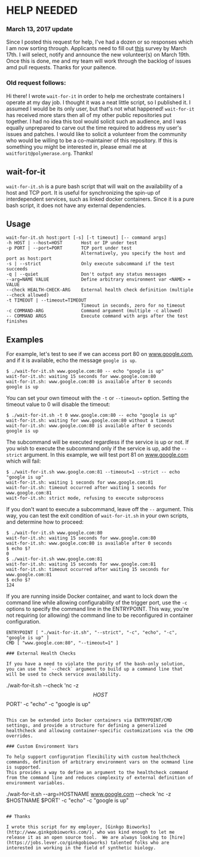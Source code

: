 # HELP NEEDED

### March 13, 2017 update

Since I posted this request for help, I've had a dozen or so responses which I am now sorting through.  Applicants need to fill out [this](https://goo.gl/forms/GKCBFxaloaU47aky1) survey by March 17th.  I will select, notify and announce the new volunteer(s) on March 19th.  Once this is done, me and my team will work through the backlog of issues amd pull requests.  Thanks for your paitence.

### Old request follows:

Hi there!  I wrote `wait-for-it` in order to help me orchestrate containers I operate at my day job.  I thought it was a neat little script, so I published it.  I assumed I would be its only user, but that's not what happened!  `wait-for-it` has received more stars then all of my other public repositories put together.  I had no idea this tool would solicit such an audience, and I was equally unprepared to carve out the time required to address my user's issues and patches.  I would like to solicit a volunteer from the community who would be willing to be a co-maintainer of this repository.  If this is something you might be interested in, please email me at `waitforit@polymerase.org`.  Thanks!

## wait-for-it

`wait-for-it.sh` is a pure bash script that will wait on the availability of a host and TCP port.  It is useful for synchronizing the spin-up of interdependent services, such as linked docker containers.  Since it is a pure bash script, it does not have any external dependencies.

## Usage

```
wait-for-it.sh host:port [-s] [-t timeout] [-- command args]
-h HOST | --host=HOST       Host or IP under test
-p PORT | --port=PORT       TCP port under test
                            Alternatively, you specify the host and port as host:port
-s | --strict               Only execute subcommand if the test succeeds
-q | --quiet                Don't output any status messages
--arg=NAME VALUE            Define arbitrary environment var <NAME> = VALUE
--check HEALTH-CHECK-ARG    External health check definition (multiple --check allowed)
-t TIMEOUT | --timeout=TIMEOUT
                            Timeout in seconds, zero for no timeout
-c COMMAND-ARG              Command argument (multiple -c allowed)
-- COMMAND ARGS             Execute command with args after the test finishes
```

## Examples

For example, let's test to see if we can access port 80 on www.google.com, and if it is available, echo the message `google is up`.

```
$ ./wait-for-it.sh www.google.com:80 -- echo "google is up"
wait-for-it.sh: waiting 15 seconds for www.google.com:80
wait-for-it.sh: www.google.com:80 is available after 0 seconds
google is up
```

You can set your own timeout with the `-t` or `--timeout=` option.  Setting the timeout value to 0 will disable the timeout:

```
$ ./wait-for-it.sh -t 0 www.google.com:80 -- echo "google is up"
wait-for-it.sh: waiting for www.google.com:80 without a timeout
wait-for-it.sh: www.google.com:80 is available after 0 seconds
google is up
```

The subcommand will be executed regardless if the service is up or not.  If you wish to execute the subcommand only if the service is up, add the `--strict` argument. In this example, we will test port 81 on www.google.com which will fail:

```
$ ./wait-for-it.sh www.google.com:81 --timeout=1 --strict -- echo "google is up"
wait-for-it.sh: waiting 1 seconds for www.google.com:81
wait-for-it.sh: timeout occurred after waiting 1 seconds for www.google.com:81
wait-for-it.sh: strict mode, refusing to execute subprocess
```

If you don't want to execute a subcommand, leave off the `--` argument.  This way, you can test the exit condition of `wait-for-it.sh` in your own scripts, and determine how to proceed:

```
$ ./wait-for-it.sh www.google.com:80
wait-for-it.sh: waiting 15 seconds for www.google.com:80
wait-for-it.sh: www.google.com:80 is available after 0 seconds
$ echo $?
0
$ ./wait-for-it.sh www.google.com:81
wait-for-it.sh: waiting 15 seconds for www.google.com:81
wait-for-it.sh: timeout occurred after waiting 15 seconds for www.google.com:81
$ echo $?
124
```

If you are running inside Docker container, and want to lock down the command line while allowing configurability of the trigger port, use the `-c` options to specify the command line in the ENTRYPOINT.
This way, you're not requiring (or allowing) the command line to be reconfigured in container configuration.

```
ENTRYPOINT [ "./wait-for-it.sh", "--strict", "-c", "echo", "-c", "google is up" ]
CMD [ "www.google.com:80", "--timeout=1" ]

### External Health Checks

If you have a need to violate the purity of the bash-only solution, you can use the `--check` argument to build up a command line that will be used to check service availability.

```
./wait-for-it.sh --check 'nc -z $$HOST $$PORT' -c "echo" -c "google is up"
```

This can be extended into Docker containers via ENTRYPOINT/CMD settings, and provide a structure for defining a generalized healthcheck and allowing container-specific customizations via the CMD overrides.

### Custom Environment Vars

To help support configuration flexibility with custom healthcheck commands, definition of arbitrary environment vars on the ocmmand line is supported.
This provides a way to define an argument to the healthcheck command from the command line and reduces complexity of external definition of environment variables.

```
./wait-for-it.sh --arg=HOSTNAME www.google.com --check 'nc -z $HOSTNAME $PORT' -c "echo" -c "google is up"
```

## Thanks

I wrote this script for my employer, [Ginkgo Bioworks](http://www.ginkgobioworks.com/), who was kind enough to let me release it as an open source tool.  We are always looking to [hire](https://jobs.lever.co/ginkgobioworks) talented folks who are interested in working in the field of synthetic biology.
